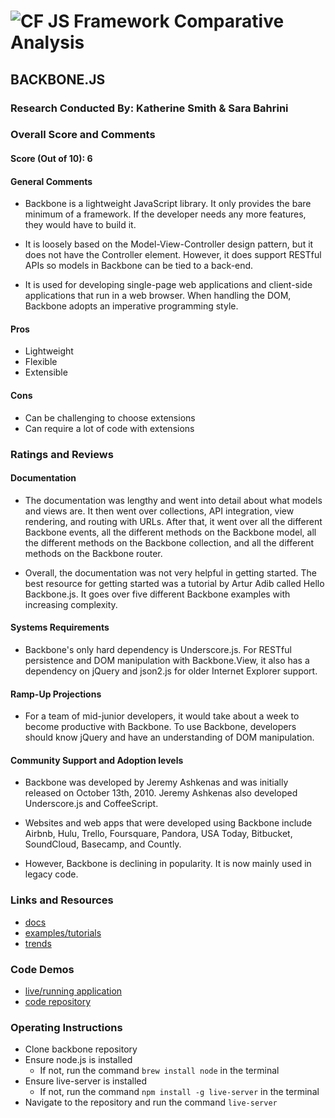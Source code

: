 ![CF](http://i.imgur.com/7v5ASc8.png) JS Framework Comparative Analysis
=======================================================================

## BACKBONE.JS

### Research Conducted By: Katherine Smith & Sara Bahrini

### Overall Score and Comments
#### Score (Out of 10): 6
#### General Comments
* Backbone is a lightweight JavaScript library. It only provides the bare minimum of a framework. If the developer needs any more features, they would have to build it.

* It is loosely based on the Model-View-Controller design pattern, but it does not have the Controller element. However, it does support RESTful APIs so models in Backbone can be tied to a back-end. 

* It is used for developing single-page web applications and client-side applications that run in a web browser. When handling the DOM, Backbone adopts an imperative programming style.

#### Pros
* Lightweight
* Flexible
* Extensible

#### Cons
* Can be challenging to choose extensions
* Can require a lot of code with extensions

### Ratings and Reviews
#### Documentation
* The documentation was lengthy and went into detail about what models and views are. It then went over collections, API integration, view rendering, and routing with URLs. After that, it went over all the different Backbone events, all the different methods on the Backbone model, all the different methods on the Backbone collection, and all the different methods on the Backbone router.

* Overall, the documentation was not very helpful in getting started. The best resource for getting started was a tutorial by Artur Adib called Hello Backbone.js. It goes over five different Backbone examples with increasing complexity.

#### Systems Requirements
* Backbone's only hard dependency is Underscore.js. For RESTful persistence and DOM manipulation with Backbone.View, it also has a dependency on jQuery and json2.js for older Internet Explorer support.

#### Ramp-Up Projections
* For a team of mid-junior developers, it would take about a week to become productive with Backbone. To use Backbone, developers should know jQuery and have an understanding of DOM manipulation.

#### Community Support and Adoption levels
* Backbone was developed by Jeremy Ashkenas and was initially released on October 13th, 2010. Jeremy Ashkenas also developed Underscore.js and CoffeeScript.

* Websites and web apps that were developed using Backbone include Airbnb, Hulu, Trello, Foursquare, Pandora, USA Today, Bitbucket, SoundCloud, Basecamp, and Countly.

* However, Backbone is declining in popularity. It is now mainly used in legacy code. 

### Links and Resources
* [docs](http://backbonejs.org/)
* [examples/tutorials](https://jasongiedymin.github.io/hello-backbonejs/)
* [trends](https://trends.google.com/trends/explore?date=all&q=backbone%20javascript)

### Code Demos
* [live/running application](https://ksmith10309.github.io/backbone/index.html)
* [code repository](https://github.com/ksmith10309/backbone)

### Operating Instructions
* Clone backbone repository
* Ensure node.js is installed
  * If not, run the command `brew install node` in the terminal
* Ensure live-server is installed
  * If not, run the command `npm install -g live-server` in the terminal
* Navigate to the repository and run the command `live-server`
